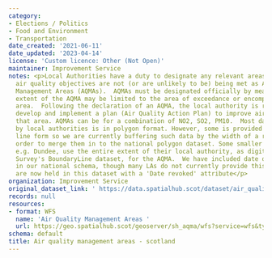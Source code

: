 ```yaml
---
category:
- Elections / Politics
- Food and Environment
- Transportation
date_created: '2021-06-11'
date_updated: '2023-04-14'
license: 'Custom licence: Other (Not Open)'
maintainer: Improvement Service
notes: <p>Local Authorities have a duty to designate any relevant areas where the
  air quality objectives are not (or are unlikely to be) being met as Air Quality
  Management Areas (AQMAs).  AQMAs must be designated officially by means of an 'order'.  The
  extent of the AQMA may be limited to the area of exceedance or encompass a larger
  area.  Following the declaration of an AQMA, the local authority is required to
  develop and implement a plan (Air Quality Action Plan) to improve air quality in
  that area. AQMAs can be for a combination of NO2, SO2, PM10.  Most data provided
  by local authorities is in polygon format. However, some is provided in point and
  line form so we are currently buffering such data by the width of a road or so in
  order to merge them in to the national polygon dataset. Some smaller local authorities
  e.g. Dundee, use the entire extent of their local authority, as digitised in Ordnance
  Survey's BoundaryLine dataset, for the AQMA.  We have included date of AQMA declaration
  in our national schema, though many LAs do not currently provide this. Revoked AQMAs
  are now held in this dataset with a 'Date revoked' attribute</p>
organization: Improvement Service
original_dataset_link: ' https://data.spatialhub.scot/dataset/air_quality_management_areas-is'
records: null
resources:
- format: WFS
  name: 'Air Quality Management Areas '
  url: https://geo.spatialhub.scot/geoserver/sh_aqma/wfs?service=wfs&typeName=sh_aqma:pub_aqma
schema: default
title: Air quality management areas - scotland
---
```

